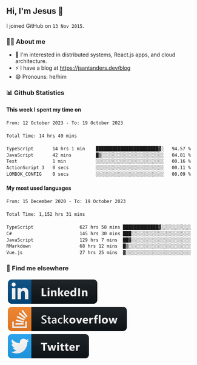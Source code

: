 ## Hi, I'm Jesus 👋

I joined GitHub on `13 Nov 2015`.

<!-- Talking about you -->

### 👨‍💻 About me

- 👦 I'm interested in distributed systems, React.js apps, and cloud architecture.
- ⚡️ I have a blog at <https://jsantanders.dev/blog>
- 😄 Pronouns: he/him

### 📊 Github Statistics

#### This week I spent my time on

<!--START_SECTION:weekly-->

```txt
From: 12 October 2023 - To: 19 October 2023

Total Time: 14 hrs 49 mins

TypeScript       14 hrs 1 min    ███████████████████████▓░   94.57 %
JavaScript       42 mins         █▒░░░░░░░░░░░░░░░░░░░░░░░   04.81 %
Text             1 min           ░░░░░░░░░░░░░░░░░░░░░░░░░   00.16 %
ActionScript 3   0 secs          ░░░░░░░░░░░░░░░░░░░░░░░░░   00.11 %
LOMBOK_CONFIG    0 secs          ░░░░░░░░░░░░░░░░░░░░░░░░░   00.09 %
```

<!--END_SECTION:weekly-->

#### My most used languages

<!--START_SECTION:alltime-->

```txt
From: 15 December 2020 - To: 19 October 2023

Total Time: 1,152 hrs 31 mins

TypeScript                 627 hrs 58 mins █████████████▓░░░░░░░░░░░   54.49 %
C#                         145 hrs 30 mins ███░░░░░░░░░░░░░░░░░░░░░░   12.63 %
JavaScript                 129 hrs 7 mins  ██▓░░░░░░░░░░░░░░░░░░░░░░   11.20 %
RMarkdown                  68 hrs 12 mins  █▒░░░░░░░░░░░░░░░░░░░░░░░   05.92 %
Vue.js                     27 hrs 25 mins  ▓░░░░░░░░░░░░░░░░░░░░░░░░   02.38 %
```

<!--END_SECTION:alltime-->

### 📢 Find me elsewhere

<p>
  <a target="_blank" href="https://linkedin.com/in/jsantanders">
    <img src="https://github.com/jsantanders/jsantanders/blob/master/img/linkedin.svg" alt="LinkedIn" style="vertical-align:top; margin:4px">
  </a>
  
  <a target="_blank" href="https://stackoverflow.com/users/7318331/jesus-santander">
    <img src="https://github.com/jsantanders/jsantanders/blob/master/img/stackoverflow.svg" alt="StackOverflow" style="vertical-align:top; margin:4px">
  </a>
  
  <a target="_blank" href="http://twitter.com/jsantanders">
    <img src="https://github.com/jsantanders/jsantanders/blob/master/img/twitter.svg" alt="Twitter" style="vertical-align:top; margin:4px">
  </a>
</p>

